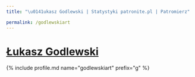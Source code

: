 ```yaml
---
title: "\u0141ukasz Godlewski | Statystyki patronite.pl | Patromierz"

permalink: /godlewskiart
---
```


# [Łukasz Godlewski](https://patronite.pl/godlewskiart)

{% include profile.md name="godlewskiart" prefix="g" %}
